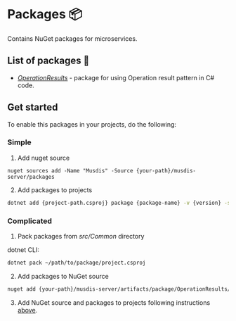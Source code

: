 # Packages 📦
Contains NuGet packages for microservices. 

## List of packages 📃

- _[OperationResults](../src/Common/OperationResults/README.md)_ - package for using Operation result pattern in C# code.

## Get started 

To enable this packages in your projects, do the following: 

### Simple 

1. Add nuget source

```shell
nuget sources add -Name "Musdis" -Source {your-path}/musdis-server/packages
```

2. Add packages to projects

```sh
dotnet add {project-path.csproj} package {package-name} -v {version} -s {your-path}/musdis-server/packages
```

### Complicated

1. Pack packages from _src/Common_ directory 

dotnet CLI: 
```sh
dotnet pack ~/path/to/package/project.csproj 
```

2. Add packages to NuGet source
```sh
nuget add {your-path}/musdis-server/artifacts/package/OperationResults/release/{package-name}.nupkg -Source {your-path}/musdis-server/packages
```

3. Add NuGet source and packages to projects following instructions [above](#simple).
